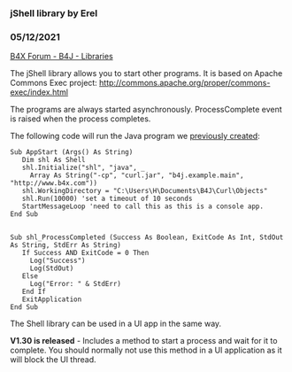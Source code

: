 ### jShell library by Erel
### 05/12/2021
[B4X Forum - B4J - Libraries](https://www.b4x.com/android/forum/threads/34661/)

The jShell library allows you to start other programs. It is based on Apache Commons Exec project: <http://commons.apache.org/proper/commons-exec/index.html>  
  
The programs are always started asynchronously. ProcessComplete event is raised when the process completes.  
  
The following code will run the Java program we [previously created](https://www.b4x.com/android/forum/threads/non-ui-applications.34657/):  
  

```B4X
Sub AppStart (Args() As String)  
   Dim shl As Shell  
   shl.Initialize("shl", "java", _  
     Array As String("-cp", "curl.jar", "b4j.example.main", "http://www.b4x.com"))  
   shl.WorkingDirectory = "C:\Users\H\Documents\B4J\Curl\Objects"  
   shl.Run(10000) 'set a timeout of 10 seconds  
   StartMessageLoop 'need to call this as this is a console app.  
End Sub  
  
  
Sub shl_ProcessCompleted (Success As Boolean, ExitCode As Int, StdOut As String, StdErr As String)  
   If Success AND ExitCode = 0 Then  
     Log("Success")  
     Log(StdOut)  
   Else  
     Log("Error: " & StdErr)  
   End If  
   ExitApplication  
End Sub
```

  
The Shell library can be used in a UI app in the same way.  
  
  
**V1.30 is released** - Includes a method to start a process and wait for it to complete. You should normally not use this method in a UI application as it will block the UI thread.